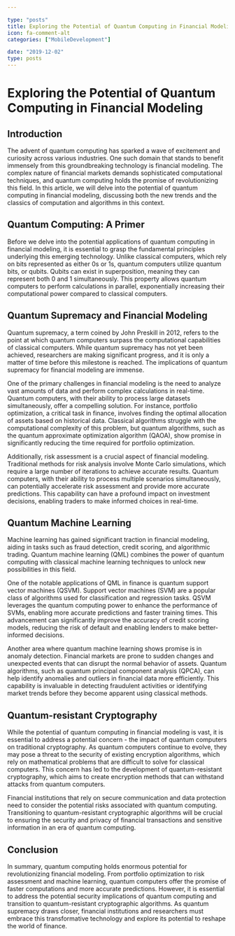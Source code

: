 ```yaml
---

type: "posts"
title: Exploring the Potential of Quantum Computing in Financial Modeling
icon: fa-comment-alt
categories: ["MobileDevelopment"]

date: "2019-12-02"
type: posts
---
```





# Exploring the Potential of Quantum Computing in Financial Modeling

## Introduction

The advent of quantum computing has sparked a wave of excitement and curiosity across various industries. One such domain that stands to benefit immensely from this groundbreaking technology is financial modeling. The complex nature of financial markets demands sophisticated computational techniques, and quantum computing holds the promise of revolutionizing this field. In this article, we will delve into the potential of quantum computing in financial modeling, discussing both the new trends and the classics of computation and algorithms in this context.

## Quantum Computing: A Primer

Before we delve into the potential applications of quantum computing in financial modeling, it is essential to grasp the fundamental principles underlying this emerging technology. Unlike classical computers, which rely on bits represented as either 0s or 1s, quantum computers utilize quantum bits, or qubits. Qubits can exist in superposition, meaning they can represent both 0 and 1 simultaneously. This property allows quantum computers to perform calculations in parallel, exponentially increasing their computational power compared to classical computers.

## Quantum Supremacy and Financial Modeling

Quantum supremacy, a term coined by John Preskill in 2012, refers to the point at which quantum computers surpass the computational capabilities of classical computers. While quantum supremacy has not yet been achieved, researchers are making significant progress, and it is only a matter of time before this milestone is reached. The implications of quantum supremacy for financial modeling are immense.

One of the primary challenges in financial modeling is the need to analyze vast amounts of data and perform complex calculations in real-time. Quantum computers, with their ability to process large datasets simultaneously, offer a compelling solution. For instance, portfolio optimization, a critical task in finance, involves finding the optimal allocation of assets based on historical data. Classical algorithms struggle with the computational complexity of this problem, but quantum algorithms, such as the quantum approximate optimization algorithm (QAOA), show promise in significantly reducing the time required for portfolio optimization.

Additionally, risk assessment is a crucial aspect of financial modeling. Traditional methods for risk analysis involve Monte Carlo simulations, which require a large number of iterations to achieve accurate results. Quantum computers, with their ability to process multiple scenarios simultaneously, can potentially accelerate risk assessment and provide more accurate predictions. This capability can have a profound impact on investment decisions, enabling traders to make informed choices in real-time.

## Quantum Machine Learning

Machine learning has gained significant traction in financial modeling, aiding in tasks such as fraud detection, credit scoring, and algorithmic trading. Quantum machine learning (QML) combines the power of quantum computing with classical machine learning techniques to unlock new possibilities in this field.

One of the notable applications of QML in finance is quantum support vector machines (QSVM). Support vector machines (SVM) are a popular class of algorithms used for classification and regression tasks. QSVM leverages the quantum computing power to enhance the performance of SVMs, enabling more accurate predictions and faster training times. This advancement can significantly improve the accuracy of credit scoring models, reducing the risk of default and enabling lenders to make better-informed decisions.

Another area where quantum machine learning shows promise is in anomaly detection. Financial markets are prone to sudden changes and unexpected events that can disrupt the normal behavior of assets. Quantum algorithms, such as quantum principal component analysis (QPCA), can help identify anomalies and outliers in financial data more efficiently. This capability is invaluable in detecting fraudulent activities or identifying market trends before they become apparent using classical methods.

## Quantum-resistant Cryptography

While the potential of quantum computing in financial modeling is vast, it is essential to address a potential concern - the impact of quantum computers on traditional cryptography. As quantum computers continue to evolve, they may pose a threat to the security of existing encryption algorithms, which rely on mathematical problems that are difficult to solve for classical computers. This concern has led to the development of quantum-resistant cryptography, which aims to create encryption methods that can withstand attacks from quantum computers.

Financial institutions that rely on secure communication and data protection need to consider the potential risks associated with quantum computing. Transitioning to quantum-resistant cryptographic algorithms will be crucial to ensuring the security and privacy of financial transactions and sensitive information in an era of quantum computing.

## Conclusion

In summary, quantum computing holds enormous potential for revolutionizing financial modeling. From portfolio optimization to risk assessment and machine learning, quantum computers offer the promise of faster computations and more accurate predictions. However, it is essential to address the potential security implications of quantum computing and transition to quantum-resistant cryptographic algorithms. As quantum supremacy draws closer, financial institutions and researchers must embrace this transformative technology and explore its potential to reshape the world of finance.